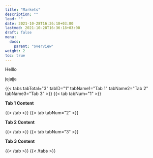 ```yaml
---
title: "Markets"
description: ""
lead: ""
date: 2021-10-28T16:36:18+03:00
lastmod: 2021-10-28T16:36:18+03:00
draft: false
menu:
  docs:
    parent: "overview"
weight: 2
toc: true
---
```



Helllo

jajajja

{{< tabs tabTotal="3" tabID="1" tabName1="Tab 1" tabName2="Tab 2" tabName3="Tab 3" >}}
{{< tab tabNum="1" >}}

**Tab 1 Content**

{{< /tab >}}
{{< tab tabNum="2" >}}

**Tab 2 Content**

{{< /tab >}}
{{< tab tabNum="3" >}}

**Tab 3 Content**

{{< /tab >}}
{{< /tabs >}}
